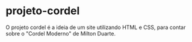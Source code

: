 # projeto-cordel
 O projeto cordel é a ideia de um site utilizando HTML e CSS, para contar sobre o "Cordel Moderno" de Milton Duarte.
